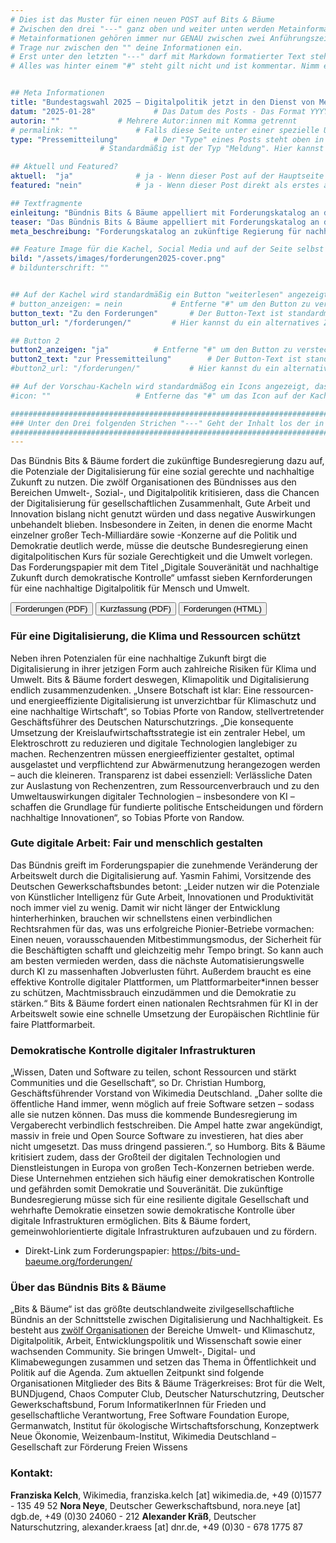 ```yaml
---
# Dies ist das Muster für einen neuen POST auf Bits & Bäume
# Zwischen den drei "---" ganz oben und weiter unten werden Metainformationen eingetragen.
# Metainformationen gehören immer nur GENAU zwischen zwei Anführungszeichen.
# Trage nur zwischen den "" deine Informationen ein.
# Erst unter den letzten "---" darf mit Markdown formatierter Text stehen.
# Alles was hinter einem "#" steht gilt nicht und ist kommentar. Nimm ein "#" weg, wenn du die jeweilige information dahinter festlegen willst.


## Meta Informationen
title: "Bundestagswahl 2025 – Digitalpolitik jetzt in den Dienst von Mensch und Umwelt stellen"
datum: "2025-01-28" 			# Das Datum des Posts - Das Format YYYY-MM-DD muss eingehalten werden!
autorin: ""				# Mehrere Autor:innen mit Komma getrennt
# permalink: ""				# Falls diese Seite unter einer spezielle URL erreichbar sein soll und nicht unter /posts/datei-name
type: "Pressemitteilung"		# Der "Type" eines Posts steht oben in den Kacheln und auf der Seite ganz oben.
					# Standardmäßig ist der Typ "Meldung". Hier kannst du das ändern z.B. "Bericht" oder "Jobangebot" etc.

## Aktuell und Featured?
aktuell:  "ja" 				# ja - Wenn dieser Post auf der Hauptseite unter Aktuelles auftauchen soll (falls er nicht featured ist)
featured: "nein"  			# ja - Wenn dieser Post direkt als erstes auf der Landing Page angezeigt werden soll, ansonsten "nein" oder Zeile löschen

## Textfragmente
einleitung: "Bündnis Bits & Bäume appelliert mit Forderungskatalog an die zukünftige Bundesregierung für eine nachhaltige und sozial gerechte Digitalisierung."				# Die Einleitung erscheint auf der Seite noch vor den Autor:innen und dem Feature Image
teaser: "Das Bündnis Bits & Bäume appelliert mit Forderungskatalog an die zukünftige Bundesregierung für eine nachhaltige und sozial gerechte Digitalisierung."				# Der Teaser wird auf den Kacheln als Anreißertext angezeigt. 
meta_beschreibung: "Forderungskatalog an zukünftige Regierung für nachhaltige und sozial gerechte Digitalisierung." 			# ≤135 Zeichen Beschreibugnstext der in Social Media und Suchergebnissen unter dem Titel angezeigt wird (also extern)

## Feature Image für die Kachel, Social Media und auf der Seite selbst
bild: "/assets/images/forderungen2025-cover.png"
# bildunterschrift: ""


## Auf der Kachel wird standardmäßig ein Button "weiterlesen" angezeigt. Dieser kann hier angepasst oder versteckt werden
# button_anzeigen: = nein 			# Entferne "#" um den Button zu verstecken
button_text: "Zu den Forderungen"		# Der Button-Text ist standardmäßig "weiterlesen"
button_url: "/forderungen/"			# Hier kannst du ein alternatives Ziel z.B. eine extern URL angeben

## Button 2
button2_anzeigen: "ja" 			# Entferne "#" um den Button zu verstecken
button2_text: "zur Pressemitteilung"		# Der Button-Text ist standardmäßig "weiterlesen"
#button2_url: "/forderungen/"			# Hier kannst du ein alternatives Ziel z.B. eine extern URL angeben

## Auf der Vorschau-Kacheln wird standardmäßog ein Icons angezeigt, das kann hier abgeschaltet werden.
#icon: ""					# Entferne das "#" um das Icon auf der Kachel auszuschalten

#########################################################################################################
### Unter den Drei folgenden Strichen "---" Geht der Inhalt los der in Markdown formatiert sein darf! ###
#########################################################################################################
---
```

Das Bündnis Bits & Bäume fordert die zukünftige Bundesregierung dazu auf, die Potenziale der Digitalisierung für eine sozial gerechte und nachhaltige Zukunft zu nutzen. Die zwölf Organisationen des Bündnisses aus den Bereichen Umwelt-, Sozial-, und Digitalpolitik kritisieren, dass die Chancen der Digitalisierung für gesellschaftlichen Zusammenhalt, Gute Arbeit und Innovation bislang nicht genutzt würden und dass negative Auswirkungen unbehandelt blieben. Insbesondere in Zeiten, in denen die enorme Macht einzelner großer Tech-Milliardäre sowie 
-Konzerne auf die Politik und Demokratie deutlich werde, müsse die deutsche Bundesregierung einen digitalpolitischen Kurs für soziale Gerechtigkeit und die Umwelt vorlegen. Das Forderungspapier mit dem Titel „Digitale Souveränität und nachhaltige Zukunft durch demokratische Kontrolle“ umfasst sieben Kernforderungen für eine nachhaltige Digitalpolitik für Mensch und Umwelt.

<a href="{{ site.url }}/assets/images/pdfs/Bits-und-Baeume_Politische-Forderungen-2025.pdf"><button class="btn-dark">Forderungen (PDF)</button></a>
<a href="{{ site.url }}/assets/images/pdfs/Bits-und-Baeume_Politische-Forderungen-2025-Kurzfassung.pdf"><button class="btn-dark">Kurzfassung (PDF)</button></a>
<a href="{{ site.url }}/posts/forderungen-bundestagswahl-2025-html"><button class="btn-dark">Forderungen (HTML)</button></a>



### Für eine Digitalisierung, die Klima und Ressourcen schützt 
Neben ihren Potenzialen für eine nachhaltige Zukunft birgt die Digitalisierung in ihrer jetzigen Form auch zahlreiche Risiken für Klima und Umwelt. Bits & Bäume fordert deswegen, Klimapolitik und Digitalisierung endlich zusammenzudenken. „Unsere Botschaft ist klar: Eine ressourcen- und energieeffiziente Digitalisierung ist unverzichtbar für Klimaschutz und eine nachhaltige Wirtschaft“, so Tobias Pforte von Randow, stellvertretender Geschäftsführer des Deutschen Naturschutzrings. „Die konsequente Umsetzung der Kreislaufwirtschaftsstrategie ist ein zentraler Hebel, um Elektroschrott zu reduzieren und digitale Technologien langlebiger zu machen. Rechenzentren müssen energieeffizienter gestaltet, optimal ausgelastet und verpflichtend zur Abwärmenutzung herangezogen werden – auch die kleineren. Transparenz ist dabei essenziell: Verlässliche Daten zur Auslastung von Rechenzentren, zum Ressourcenverbrauch und zu den Umweltauswirkungen digitaler Technologien – insbesondere von KI – schaffen die Grundlage für fundierte politische Entscheidungen und fördern nachhaltige Innovationen“, so Tobias Pforte von Randow. 

### Gute digitale Arbeit: Fair und menschlich gestalten 
Das Bündnis greift im Forderungspapier die zunehmende Veränderung der Arbeitswelt durch die Digitalisierung auf. Yasmin Fahimi, Vorsitzende des Deutschen Gewerkschaftsbundes betont: „Leider nutzen wir die Potenziale von Künstlicher Intelligenz für Gute Arbeit, Innovationen und Produktivität noch immer viel zu wenig. Damit wir nicht länger der Entwicklung hinterherhinken, brauchen wir schnellstens einen verbindlichen Rechtsrahmen für das, was uns erfolgreiche Pionier-Betriebe vormachen: Einen neuen, vorausschauenden Mitbestimmungsmodus, der Sicherheit für die Beschäftigten schafft und gleichzeitig mehr Tempo bringt. So kann auch am besten vermieden werden, dass die nächste Automatisierungswelle durch KI zu massenhaften Jobverlusten führt. Außerdem braucht es eine effektive Kontrolle digitaler Plattformen, um Plattformarbeiter*innen besser zu schützen, Machtmissbrauch einzudämmen und die Demokratie zu stärken.“ Bits & Bäume fordert einen nationalen Rechtsrahmen für KI in der Arbeitswelt sowie eine schnelle Umsetzung der Europäischen Richtlinie für faire Plattformarbeit.

### Demokratische Kontrolle digitaler Infrastrukturen 
„Wissen, Daten und Software zu teilen, schont Ressourcen und stärkt Communities und die Gesellschaft“, so Dr. Christian Humborg, Geschäftsführender Vorstand von Wikimedia Deutschland. „Daher sollte die öffentliche Hand immer, wenn möglich auf freie Software setzen – sodass alle sie nutzen können. Das muss die kommende Bundesregierung im Vergaberecht verbindlich festschreiben. Die Ampel hatte zwar angekündigt, massiv in freie und Open Source Software zu investieren, hat dies aber nicht umgesetzt. Das muss dringend passieren.“, so Humborg. 
Bits & Bäume kritisiert zudem, dass der Großteil der digitalen Technologien und Dienstleistungen in Europa von großen Tech-Konzernen betrieben werde. Diese Unternehmen entziehen sich häufig einer demokratischen Kontrolle und gefährden somit Demokratie und Souveränität. Die zukünftige Bundesregierung müsse sich für eine resiliente digitale Gesellschaft und wehrhafte Demokratie einsetzen sowie demokratische Kontrolle über digitale Infrastrukturen ermöglichen. Bits & Bäume fordert, gemeinwohlorientierte digitale Infrastrukturen aufzubauen und zu fördern. 

  * Direkt-Link zum Forderungspapier: https://bits-und-baeume.org/forderungen/

### Über das Bündnis Bits & Bäume
„Bits & Bäume“ ist das größte deutschlandweite zivilgesellschaftliche Bündnis an der Schnittstelle zwischen Digitalisierung und Nachhaltigkeit. Es besteht aus <a href="/traegerkreis/">zwölf Organisationen</a> der Bereiche Umwelt- und Klimaschutz, Digitalpolitik, Arbeit, Entwicklungspolitik und Wissenschaft sowie einer wachsenden Community. Sie bringen Umwelt-, Digital- und Klimabewegungen zusammen und setzen das Thema in Öffentlichkeit und Politik auf die Agenda.
Zum aktuellen Zeitpunkt sind folgende Organisationen Mitglieder des Bits & Bäume Trägerkreises:
Brot für die Welt, BUNDjugend, Chaos Computer Club, Deutscher Naturschutzring, Deutscher Gewerkschaftsbund, Forum InformatikerInnen für Frieden und gesellschaftliche Verantwortung, Free Software Foundation Europe, Germanwatch, Institut für ökologische Wirtschaftsforschung, Konzeptwerk Neue Ökonomie, Weizenbaum-Institut, Wikimedia Deutschland – Gesellschaft zur Förderung Freien Wissens

### Kontakt:
**Franziska Kelch**, Wikimedia, franziska.kelch [at] wikimedia.de, +49 (0)1577 - 135 49 52
**Nora Neye**, Deutscher Gewerkschaftsbund, nora.neye [at] dgb.de, +49 (0)30 24060 - 212
**Alexander Kräß**, Deutscher Naturschutzring, alexander.kraess [at] dnr.de, +49 (0)30 - 678 1775 87 









